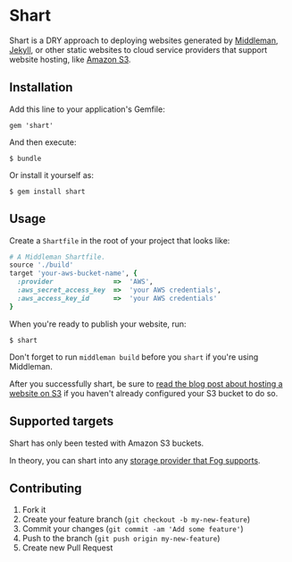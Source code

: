 # Shart

Shart is a DRY approach to deploying websites generated by [Middleman](http://middlemanapp.com/), [Jekyll](http://jekyllrb.com/), or other static websites to cloud service providers that support website hosting, like [Amazon S3](http://aws.typepad.com/aws/2011/02/host-your-static-website-on-amazon-s3.html).

## Installation

Add this line to your application's Gemfile:

    gem 'shart'

And then execute:

    $ bundle

Or install it yourself as:

    $ gem install shart

## Usage

Create a `Shartfile` in the root of your project that looks like:

```ruby
# A Middleman Shartfile.
source './build'
target 'your-aws-bucket-name', {
  :provider               =>  'AWS',
  :aws_secret_access_key  =>  'your AWS credentials',
  :aws_access_key_id      =>  'your AWS credentials'
}
```

When you're ready to publish your website, run:

    $ shart

Don't forget to run `middleman build` before you `shart` if you're using Middleman.

After you successfully shart, be sure to [read the blog post about hosting a website on S3](http://aws.typepad.com/aws/2011/02/host-your-static-website-on-amazon-s3.html) if you haven't already configured your S3 bucket to do so.

## Supported targets

Shart has only been tested with Amazon S3 buckets.

In theory, you can shart into any [storage provider that Fog supports](http://fog.io/0.8.1/about/getting_started.html).

## Contributing

1. Fork it
2. Create your feature branch (`git checkout -b my-new-feature`)
3. Commit your changes (`git commit -am 'Add some feature'`)
4. Push to the branch (`git push origin my-new-feature`)
5. Create new Pull Request
